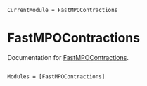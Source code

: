 ```@meta
CurrentModule = FastMPOContractions
```

# FastMPOContractions

Documentation for [FastMPOContractions](https://github.com/shinaoka/FastMPOContractions.jl).

```@index
```

```@autodocs
Modules = [FastMPOContractions]
```
